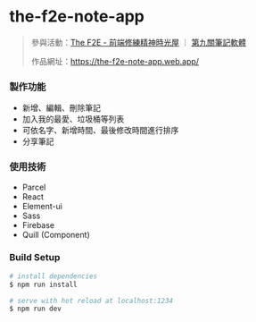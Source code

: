 # the-f2e-note-app

> 參與活動：[The F2E - 前端修練精神時光屋](challenge.thef2e.com) ｜ [第九關筆記軟體](https://challenge.thef2e.com/news/20)
>
> 作品網址：https://the-f2e-note-app.web.app/

### 製作功能
* 新增、編輯、刪除筆記
* 加入我的最愛、垃圾桶等列表
* 可依名字、新增時間、最後修改時間進行排序
* 分享筆記

### 使用技術
* Parcel
* React
* Element-ui
* Sass
* Firebase
* Quill (Component)

### Build Setup

``` bash
# install dependencies
$ npm run install

# serve with hot reload at localhost:1234
$ npm run dev
```

